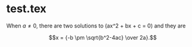 # test.tex

<!-- 2014-05-17 16:58:14 -->


When $a \ne 0$, there are two solutions to \(ax^2 + bx + c = 0\) and they are

$$x = {-b \pm \sqrt{b^2-4ac} \over 2a}.$$

